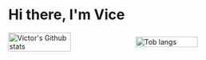 # Hi there, I'm Vice 
<div style="width: 100%;align-items: center;justify-content: center;display: flex;gap: 5px;">
  <img style="width: 50%; height: 100%" src="https://github-readme-stats.vercel.app/api?username=mceazy2700&show_icons=true&theme=radical" alt="Victor's Github   stats"/>
<img style="width: 50%" src="https://github-readme-stats.vercel.app/api/top-langs/?username=mceazy2700&layout=donut" alt="Tob langs"/>
</div>
